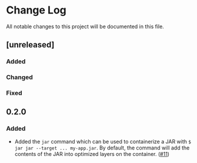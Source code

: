 # Change Log
All notable changes to this project will be documented in this file.

## [unreleased]

### Added

### Changed

### Fixed

## 0.2.0

### Added
- Added the `jar` command which can be used to containerize a JAR with `$ jar jar --target ... my-app.jar`. By default, the command will add the contents of the JAR into optimized layers on the container. ([#11](https://github.com/GoogleContainerTools/jib/projects/11))
